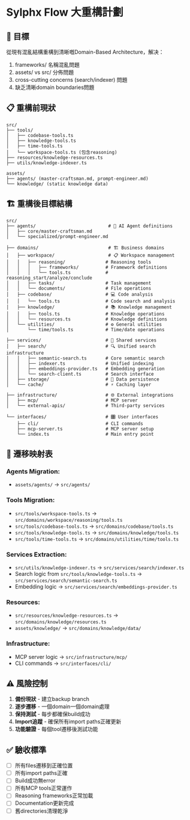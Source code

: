 # Sylphx Flow 大重構計劃

## 🎯 目標
從現有混亂結構重構到清晰嘅Domain-Based Architecture，解决：
1. frameworks/ 名稱混亂問題
2. assets/ vs src/ 分佈問題
3. cross-cutting concerns (search/indexer) 問題
4. 缺乏清晰domain boundaries問題

## 📋 重構前現狀
```
src/
├── tools/
│   ├── codebase-tools.ts
│   ├── knowledge-tools.ts
│   ├── time-tools.ts
│   └── workspace-tools.ts (包含reasoning)
├── resources/knowledge-resources.ts
├── utils/knowledge-indexer.ts

assets/
├── agents/ (master-craftsman.md, prompt-engineer.md)
└── knowledge/ (static knowledge data)
```

## 🏗️ 重構後目標結構
```
src/
├── agents/                           # 🤖 AI Agent definitions
│   ├── core/master-craftsman.md
│   └── specialized/prompt-engineer.md

├── domains/                          # 🏗️ Business domains
│   ├── workspace/                    # 📋 Workspace management
│   │   ├── reasoning/               # Reasoning tools
│   │   │   ├── frameworks/          # Framework definitions
│   │   │   └── tools.ts             # reasoning_start/analyze/conclude
│   │   ├── tasks/                   # Task management
│   │   └── documents/               # File operations
│   ├── codebase/                    # 💻 Code analysis
│   │   └── tools.ts                 # Code search and analysis
│   ├── knowledge/                   # 📚 Knowledge management
│   │   ├── tools.ts                 # Knowledge operations
│   │   └── resources.ts             # Knowledge definitions
│   └── utilities/                   # ⚙️ General utilities
│       └── time/tools.ts            # Time/date operations

├── services/                        # 🔧 Shared services
│   ├── search/                      # 🔍 Unified search infrastructure
│   │   ├── semantic-search.ts       # Core semantic search
│   │   ├── indexer.ts               # Unified indexing
│   │   ├── embeddings-provider.ts   # Embedding generation
│   │   └── search-client.ts         # Search interface
│   ├── storage/                     # 💾 Data persistence
│   └── cache/                       # ⚡ Caching layer

├── infrastructure/                  # 🌐 External integrations
│   ├── mcp/                         # MCP server
│   └── external-apis/               # Third-party services

└── interfaces/                      # 🎛️ User interfaces
    ├── cli/                         # CLI commands
    ├── mcp-server.ts                # MCP server setup
    └── index.ts                     # Main entry point
```

## 🔄 遷移映射表

### Agents Migration:
- `assets/agents/` → `src/agents/`

### Tools Migration:
- `src/tools/workspace-tools.ts` → `src/domains/workspace/reasoning/tools.ts`
- `src/tools/codebase-tools.ts` → `src/domains/codebase/tools.ts`
- `src/tools/knowledge-tools.ts` → `src/domains/knowledge/tools.ts`
- `src/tools/time-tools.ts` → `src/domains/utilities/time/tools.ts`

### Services Extraction:
- `src/utils/knowledge-indexer.ts` → `src/services/search/indexer.ts`
- Search logic from `src/tools/knowledge-tools.ts` → `src/services/search/semantic-search.ts`
- Embedding logic → `src/services/search/embeddings-provider.ts`

### Resources:
- `src/resources/knowledge-resources.ts` → `src/domains/knowledge/resources.ts`
- `assets/knowledge/` → `src/domains/knowledge/data/`

### Infrastructure:
- MCP server logic → `src/infrastructure/mcp/`
- CLI commands → `src/interfaces/cli/`

## ⚠️ 風險控制
1. **備份現狀** - 建立backup branch
2. **逐步遷移** - 一個domain一個domain處理
3. **保持測試** - 每步都確保build成功
4. **Import追蹤** - 確保所有import paths正確更新
5. **功能驗證** - 每個tool遷移後測試功能

## ✅ 驗收標準
- [ ] 所有files遷移到正確位置
- [ ] 所有import paths正確
- [ ] Build成功無error
- [ ] 所有MCP tools正常運作
- [ ] Reasoning frameworks正常加載
- [ ] Documentation更新完成
- [ ] 舊directories清理乾淨